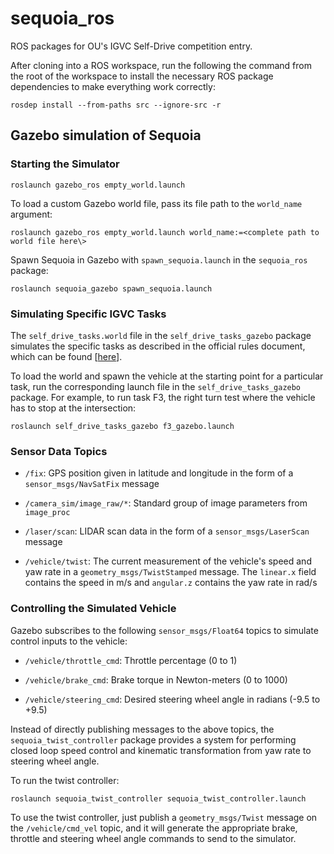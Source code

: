 # sequoia_ros
ROS packages for OU's IGVC Self-Drive competition entry.

After cloning into a ROS workspace, run the following the command from the root of the workspace to install the necessary ROS package dependencies to make everything work correctly:

`rosdep install --from-paths src --ignore-src -r`

## Gazebo simulation of Sequoia

### Starting the Simulator

`roslaunch gazebo_ros empty_world.launch`

To load a custom Gazebo world file, pass its file path to the `world_name` argument:

`roslaunch gazebo_ros empty_world.launch world_name:=<complete path to world file here\>`

Spawn Sequoia in Gazebo with `spawn_sequoia.launch` in the `sequoia_ros` package:

`roslaunch sequoia_gazebo spawn_sequoia.launch`

### Simulating Specific IGVC Tasks

The `self_drive_tasks.world` file in the `self_drive_tasks_gazebo` package simulates the specific tasks as described in the official rules document, which can be found [[here](http://www.igvc.org/2018selfdriverules.pdf)].

To load the world and spawn the vehicle at the starting point for a particular task, run the corresponding launch file in the `self_drive_tasks_gazebo` package. For example, to run task F3, the right turn test where the vehicle has to stop at the intersection:

`roslaunch self_drive_tasks_gazebo f3_gazebo.launch`


### Sensor Data Topics

* `/fix`: GPS position given in latitude and longitude in the form of a `sensor_msgs/NavSatFix` message

* `/camera_sim/image_raw/*`: Standard group of image parameters from `image_proc`

* `/laser/scan`: LIDAR scan data in the form of a `sensor_msgs/LaserScan` message

* `/vehicle/twist`: The current measurement of the vehicle's speed and yaw rate in a `geometry_msgs/TwistStamped` message. The `linear.x` field contains the speed in m/s and `angular.z` contains the yaw rate in rad/s

### Controlling the Simulated Vehicle
Gazebo subscribes to the following `sensor_msgs/Float64` topics to simulate control inputs to the vehicle:

* `/vehicle/throttle_cmd`: Throttle percentage (0 to 1)

* `/vehicle/brake_cmd`: Brake torque in Newton-meters (0 to 1000)

* `/vehicle/steering_cmd`: Desired steering wheel angle in radians (-9.5 to +9.5)

Instead of directly publishing messages to the above topics, the `sequoia_twist_controller` package provides a system for performing closed loop speed control and kinematic transformation from yaw rate to steering wheel angle.

To run the twist controller:

`roslaunch sequoia_twist_controller sequoia_twist_controller.launch`

To use the twist controller, just publish a `geometry_msgs/Twist` message on the `/vehicle/cmd_vel` topic, and it will generate the appropriate brake, throttle and steering wheel angle commands to send to the simulator.

